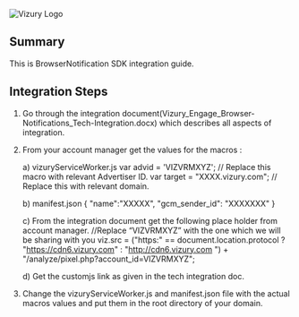 ![Vizury Logo](https://github.com/vizury/BrowserNotificationKit/blob/master/VizuryLogo.png)
## Summary
 This is BrowserNotification SDK integration guide.

## <a id="integration-steps"></a>Integration Steps

1) Go through the integration document(Vizury_Engage_Browser-Notifications_Tech-Integration.docx) which describes all aspects of integration.

2) From your account manager get the values for the macros :

    a) vizuryServiceWorker.js
           var advid = 'VIZVRMXYZ'; // Replace this macro with relevant Advertiser ID.
           var target = "XXXX.vizury.com"; // Replace this with relevant domain.

    b) manifest.json
           {
                 "name":"XXXXX",
                 "gcm_sender_id": "XXXXXXX"
           }

    c) From the integration document get the following place holder from account manager.
           //Replace “VIZVRMXYZ” with the one which we will be sharing with you
           viz.src = ("https:" == document.location.protocol ? "https://cdn6.vizury.com" : "http://cdn6.vizury.com ") + "/analyze/pixel.php?account_id=VIZVRMXYZ";

    d) Get the customjs link as given in the tech integration doc.
	   <script src="<filename as provided by Account Manager>" >
          </script>

3) Change the vizuryServiceWorker.js and manifest.json file with the actual macros values and put them in the root directory of your domain. 

